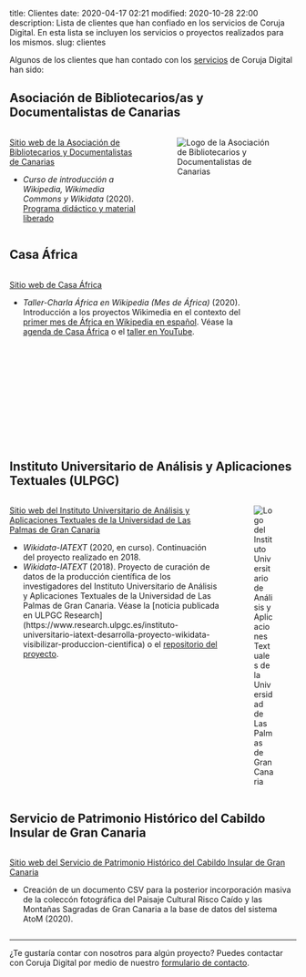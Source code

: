 title: Clientes 
date: 2020-04-17 02:21
modified: 2020-10-28 22:00
description: Lista de clientes que han confiado en los servicios de Coruja Digital. En esta lista se incluyen los servicios o proyectos realizados para los mismos.
slug: clientes

Algunos de los clientes que han contado con los [servicios](https://corujadigital.tech/servicios.html) de Coruja Digital han sido:

## Asociación de Bibliotecarios/as y Documentalistas de Canarias

<div class="columns">
<div class="column is-three-fifths">
<p class="is-size-6"><a href="https://bydcanarias.es">Sitio web de la Asociación de Bibliotecarios y Documentalistas de Canarias</a></p>
<ul>
  <li><em>Curso de introducción a Wikipedia, Wikimedia Commons y Wikidata</em> (2020).<br><a href="https://bydcanarias.es/introduccion-wikimedia/">Programa didáctico y material liberado</a></li> 
</ul>
</div>
<div class="column">
<figure class="image has-background-white">
  <img src="theme/byd-canarias_logo.png" alt="Logo de la Asociación de Bibliotecarios y Documentalistas de Canarias" />
</figure>
</div>
</div>

## Casa África

<div class="columns">
<div class="column is-three-fifths">
<p class="is-size-6"><a href="https://casaafrica.es">Sitio web de Casa África</a></p>
<ul>
  <li><em>Taller-Charla África en Wikipedia (Mes de África)</em> (2020). Introducción a los proyectos Wikimedia en el contexto del <a href="https://es.wikipedia.org/wiki/Wikipedia:Mes_de_%C3%81frica/2020">primer mes de África en Wikipedia en español</a>. Véase la <a href="http://www.casafrica.es/agenda_europa_africa.jsp?DS28.PROID=916604">agenda de Casa África</a> o el <a href="https://www.youtube.com/watch?v=faZ8Vhyh4Xw">taller en YouTube</a>. 
</div>
<div class="column">
<figure class="image">
  <img src="theme/casa_africa_logo.jpg" alt="Logo de Casa África" />
</figure>
</div>
</div>

## Instituto Universitario de Análisis y Aplicaciones Textuales (ULPGC)
<div class="columns">
<div class="column is-three-fifths">
<p class="is-size-6"><a href="https://iatext.ulpgc.es">Sitio web del Instituto Universitario de Análisis y Aplicaciones Textuales de la Universidad de Las Palmas de Gran Canaria</a></p>
<ul>
  <li><em>Wikidata-IATEXT</em> (2020, en curso). Continuación del proyecto realizado en 2018.
  <li><em>Wikidata-IATEXT</em> (2018). Proyecto de curación de datos de la producción científica de los investigadores del Instituto Universitario de Análisis y Aplicaciones Textuales de la Universidad de Las Palmas de Gran Canaria. Véase la [noticia publicada en ULPGC Research](https://www.research.ulpgc.es/instituto-universitario-iatext-desarrolla-proyecto-wikidata-visibilizar-produccion-cientifica) o el <a href="https://github.com/Coruja-Digital/wikidata-iatext">repositorio del proyecto</a>. 
</div>
<div class="column">
<figure class="image">
  <img src="theme/iatext_ulpgc_logo.jpg" alt="Logo del Instituto Universitario de Análisis y Aplicaciones Textuales de la Universidad de Las Palmas de Gran Canaria" />
</figure>
</div>
</div>

## Servicio de Patrimonio Histórico del Cabildo Insular de Gran Canaria
<div class="columns">
<div class="column is-full">
<p class="is-size-6"><a href="[(https://cabildo.grancanaria.com/-/servicio-servicio-de-cultura-y-patrimonio-histori-1?customArticleId=10277827">Sitio web del Servicio de Patrimonio Histórico del Cabildo Insular de Gran Canaria</a></p>
<ul>
  <li>Creación de un documento CSV para la posterior incorporación masiva de la coleccón fotográfica del Paisaje Cultural Risco Caído y las Montañas Sagradas de Gran Canaria a la base de datos del sistema AtoM (2020).</li>
</ul>
</div>
</div>

<hr>

¿Te gustaría contar con nosotros para algún proyecto? Puedes contactar con Coruja Digital por medio de nuestro [formulario de contacto](https://corujadigital.tech/contactar).
